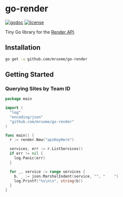 go-render
=========
[![godoc](http://img.shields.io/badge/godoc-reference-blue.svg?style=flat)](https://pkg.go.dev/github.com/mrusme/go-render) [![license](http://img.shields.io/badge/license-GPLv3-red.svg?style=flat)](https://raw.githubusercontent.com/mrusme/go-render/master/LICENSE)


Tiny Go library for the 
[Render API](https://api-docs.render.com/reference/introduction).


## Installation

```sh
go get -u github.com/mrusme/go-render
```


## Getting Started


### Querying Sites by Team ID

```go
package main

import (
  "log"
  "encoding/json"
  "github.com/mrusme/go-render"
)

func main() {
  r := render.New("apiKeyHere")

  services, err := r.ListServices()
  if err != nil {
    log.Panic(err)
  }

  for _, service := range services {
    b, _ := json.MarshalIndent(service, "", "    ")
    log.Printf("%s\n\n", string(b))
  }
}
```


